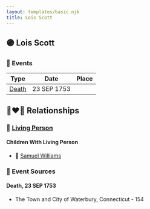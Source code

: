 ```yaml
---
layout: templates/basic.njk
title: Lois Scott
---
```

## 🟣 Lois Scott

### 📆 Events

Type | Date | Place
------ | ------ | ------
[Death](#event-0) | 23 SEP 1753 |

## 👩‍❤️‍👨 Relationships

### 🔵 [Living Person](/people/5/55971024)

#### Children With Living Person
* 🔵 [Samuel Williams](/people/6/659680)
### 📰 Event Sources

#### <a id="event-0"></a> Death, 23 SEP 1753
* The Town and City of Waterbury, Connecticut  - 154